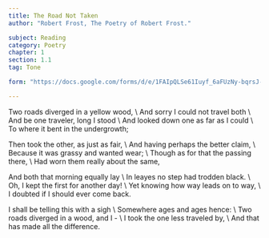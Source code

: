 ```yaml
---
title: The Road Not Taken
author: "Robert Frost, The Poetry of Robert Frost."

subject: Reading
category: Poetry
chapter: 1
section: 1.1
tag: Tone

form: "https://docs.google.com/forms/d/e/1FAIpQLSe61Iuyf_6aFUzNy-bqrsJ-YIqk0t5E5CvuiUNyk6QYAG607A/viewform"

---
```

Two roads diverged in a yellow wood, \\
And sorry I could not travel both \\
And be one traveler, long I stood \\
And looked down one as far as I could \\
To where it bent in the undergrowth;

Then took the other, as just as fair, \\
And having perhaps the better claim, \\
Because it was grassy and wanted wear; \\
Though as for that the passing there, \\
Had worn them really about the same,

And both that morning equally lay \\
In leayes no step had trodden black. \\
Oh, I kept the first for another day! \\
Yet knowing how way leads on to way, \\
I doubted if I should ever come back.

I shall be telling this with a sigh \\
Somewhere ages and ages hence: \\
Two roads diverged in a wood, and I - \\
I took the one less traveled by, \\
And that has made all the difference.
